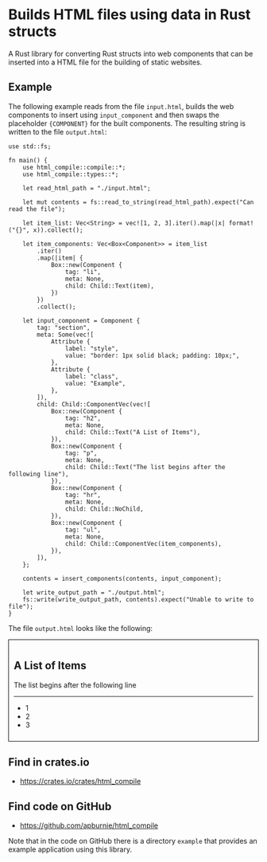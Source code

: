 # Builds HTML files using data in Rust structs

A Rust library for converting Rust structs into web components that can be inserted into a HTML file for the building of static websites. 

## Example

The following example reads from the file `input.html`, builds the web components to insert using `input_component` and then swaps the placeholder `{COMPONENT}` for the built components. The resulting string is written to the file `output.html`:

```
use std::fs;

fn main() {
    use html_compile::compile::*;
    use html_compile::types::*;

    let read_html_path = "./input.html";

    let mut contents = fs::read_to_string(read_html_path).expect("Can read the file");

    let item_list: Vec<String> = vec![1, 2, 3].iter().map(|x| format!("{}", x)).collect();

    let item_components: Vec<Box<Component>> = item_list
        .iter()
        .map(|item| {
            Box::new(Component {
                tag: "li",
                meta: None,
                child: Child::Text(item),
            })
        })
        .collect();

    let input_component = Component {
        tag: "section",
        meta: Some(vec![
            Attribute {
                label: "style",
                value: "border: 1px solid black; padding: 10px;",
            },
            Attribute {
                label: "class",
                value: "Example",
            },
        ]),
        child: Child::ComponentVec(vec![
            Box::new(Component {
                tag: "h2",
                meta: None,
                child: Child::Text("A List of Items"),
            }),
            Box::new(Component {
                tag: "p",
                meta: None,
                child: Child::Text("The list begins after the following line"),
            }),
            Box::new(Component {
                tag: "hr",
                meta: None,
                child: Child::NoChild,
            }),
            Box::new(Component {
                tag: "ul",
                meta: None,
                child: Child::ComponentVec(item_components),
            }),
        ]),
    };

    contents = insert_components(contents, input_component);

    let write_output_path = "./output.html";
    fs::write(write_output_path, contents).expect("Unable to write to file");
}
```

The file `output.html` looks like the following:
<section style="border: 1px solid black; padding: 10px;" class="Example">
<h2>A List of Items</h2>
<p>The list begins after the following line</p><hr></hr><ul><li>1</li><li>2</li><li>3</li></ul>
</section> 
 
## Find in crates.io
* https://crates.io/crates/html_compile

## Find code on GitHub
* https://github.com/apburnie/html_compile

Note that in the code on GitHub there is a directory `example` that provides an example application using this library.

